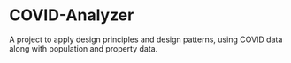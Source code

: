 # COVID-Analyzer
A project to apply design principles and design patterns, using COVID data along with population and property data.
